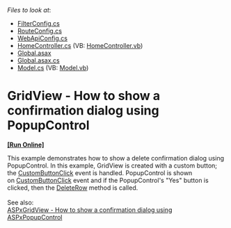 <!-- default file list -->
*Files to look at*:

* [FilterConfig.cs](./CS/GridViewBatchEdit/App_Start/FilterConfig.cs)
* [RouteConfig.cs](./CS/GridViewBatchEdit/App_Start/RouteConfig.cs)
* [WebApiConfig.cs](./CS/GridViewBatchEdit/App_Start/WebApiConfig.cs)
* [HomeController.cs](./CS/GridViewBatchEdit/Controllers/HomeController.cs) (VB: [HomeController.vb](./VB/GridViewBatchEdit/Controllers/HomeController.vb))
* [Global.asax](./CS/GridViewBatchEdit/Global.asax)
* [Global.asax.cs](./CS/GridViewBatchEdit/Global.asax.cs)
* [Model.cs](./CS/GridViewBatchEdit/Models/Model.cs) (VB: [Model.vb](./VB/GridViewBatchEdit/Models/Model.vb))
<!-- default file list end -->
# GridView - How to show a confirmation dialog using PopupControl
<!-- run online -->
**[[Run Online]](https://codecentral.devexpress.com/t116360)**
<!-- run online end -->


This example demonstrates how to show a delete confirmation dialog using PopupControl. In this example, GridView is created with a custom button; the <a href="https://documentation.devexpress.com/#AspNet/DevExpressWebASPxGridViewScriptsASPxClientGridView_CustomButtonClicktopic">CustomButtonClick</a> event is handled. PopupControl is shown on <a href="https://documentation.devexpress.com/#AspNet/DevExpressWebASPxGridViewScriptsASPxClientGridView_CustomButtonClicktopic">CustomButtonClick</a> event and if the PopupControl's "Yes" button is clicked, then the <a href="https://documentation.devexpress.com/#AspNet/DevExpressWebASPxGridViewScriptsASPxClientGridView_DeleteRowtopic">DeleteRow</a> method is called.<br /><br />See also:<br /><a href="https://www.devexpress.com/Support/Center/p/T103862">ASPxGridView - How to show a confirmation dialog using ASPxPopupControl</a> 

<br/>


